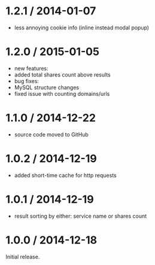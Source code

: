 1.2.1 / 2014-01-07
==================
* less annoying cookie info (inline instead modal popup)

1.2.0 / 2015-01-05
==================
* new features:
 * added total shares count above results
* bug fixes:
 * MySQL structure changes
 * fixed issue with counting domains/urls

1.1.0 / 2014-12-22
==================
* source code moved to GitHub

1.0.2 / 2014-12-19
==================
* added short-time cache for http requests

1.0.1 / 2014-12-19
==================
* result sorting by either: service name or shares count

1.0.0 / 2014-12-18
==================
Initial release.